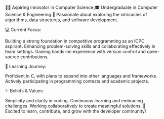 👩‍💻 Aspiring Innovator in Computer Science
🎓 Undergraduate in Computer Science & Engineering
🌟 Passionate about exploring the intricacies of algorithms, data structures, and software development.


💻 Current Focus:

Building a strong foundation in competitive programming as an ICPC aspirant.
Enhancing problem-solving skills and collaborating effectively in team settings.
Gaining hands-on experience with version control and open-source contributions.


🌱 Learning Journey:

Proficient in C, with plans to expand into other languages and frameworks.
Actively participating in programming contests and academic projects.


✨ Beliefs & Values:

Simplicity and clarity in coding.
Continuous learning and embracing challenges.
Working collaboratively to create meaningful solutions.
🚀 Excited to learn, contribute, and grow with the developer community!
